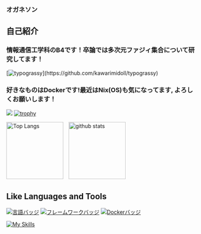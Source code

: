 ### オガネソン
## 自己紹介

### 情報通信工学科のB4です！卒論では多次元ファジィ集合について研究してます！

[![typograssy](https://typograssy.deno.dev/api?text=Hello_World!)](https://github.com/kawarimidoll/typograssy)

### 好きなものはDockerです!最近はNix(OS)も気になってます, よろしくお願いします！

![](https://github-profile-summary-cards.vercel.app/api/cards/profile-details?username=ASAKA-219&theme=2077)
[![trophy](https://github-profile-trophy.vercel.app/?username=ASAKA-219&theme=onedark)](https://github-profile-trophy.vercel.app/?username=ryo-ma&theme=tokyonight)

<img alt="Top Langs" height="150px" src="https://github-readme-stats.vercel.app/api/top-langs/?username=ASAKA-219&layout=compact&count_private=true&show_icons=true&theme=tokyonight" />　<img alt="github stats" height="150px" src="https://github-readme-stats.vercel.app/api?username=ASAKA-219&count_private=true&show_icons=true&show_icons=true&theme=tokyonight" />

## Like Languages and Tools
[![言語バッジ](https://img.shields.io/badge/-Ruby-CC342D.svg?logo=ruby&style=flat-square&logoColor=white)](https://www.ruby-lang.org/)
[![フレームワークバッジ](https://img.shields.io/badge/-Ruby%20on%20Rails-CC0000.svg?logo=ruby-on-rails&style=flat-square&logoColor=white)](https://rubyonrails.org/)
[![Dockerバッジ](https://img.shields.io/badge/-Docker-2496ED.svg?logo=docker&style=flat-square&logoColor=white)](https://www.docker.com/)

[![My Skills](https://skillicons.dev/icons?i=cpp,python,java,docker,git&perline=3)](https://skillicons.dev)
